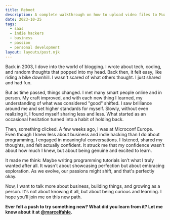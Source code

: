 ```yaml
---
title: Reboot
description: A complete walkthrough on how to upload video files to Mux using Phoenix LiveView
date: 2023-10-25
tags:
  - saas
  - indie hackers
  - business
  - passion
  - personal development
layout: layouts/post.njk
---
```

Back in 2003, I dove into the world of blogging. I wrote about tech, coding, and random thoughts that popped into my head. Back then, it felt easy, like riding a bike downhill. I wasn't scared of what others thought. I just shared and had fun.

But as time passed, things changed. I met many smart people online and in person. My craft improved, and with each new thing I learned, my understanding of what was considered "good" shifted. I saw brilliance around me and set higher standards for myself. Slowly, without even realizing it, I found myself sharing less and less. What started as an occasional hesitation turned into a habit of holding back.

Then, something clicked. A few weeks ago, I was at Microconf Europe. Even though I knew less about business and indie hacking than I do about programming, I engaged in meaningful conversations. I listened, shared my thoughts, and felt actually confident. It struck me that my confidence wasn't about how much I knew, but about being genuine and excited to learn.

It made me think: Maybe writing programming tutorials isn’t what I truly wanted after all. It wasn't about showcasing perfection but about embracing exploration. As we evolve, our passions might shift, and that's perfectly okay.

Now, I want to talk more about business, building things, and growing as a person. It's not about knowing it all, but about being curious and learning. I hope you'll join me on this new path.

**Ever felt a push to try something new? What did you learn from it? Let me know about it at [@marcelfahle](https://twitter.com/marcelfahle).**

